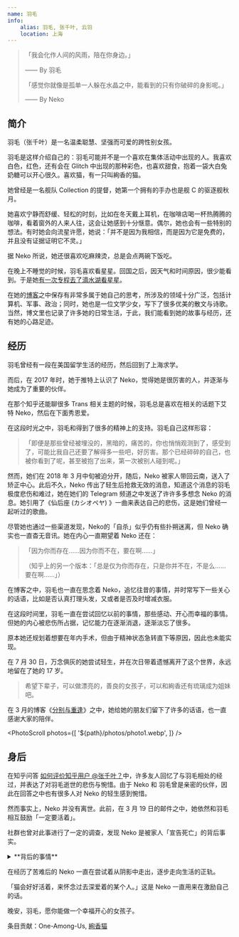 ```yaml
---
name: 羽毛
info:
    alias: 羽毛, 张千叶, 云羽
    location: 上海
---
```


> 「我会化作人间的风雨，陪在你身边。」
>
> —— By 羽毛
>
> 「感觉你就像是孤单一人躲在水晶之中，能看到的只有你破碎的身影呢。」
>
> —— By Neko

## 简介

羽毛（张千叶）是一名温柔聪慧、坚强而可爱的跨性别女孩。

羽毛是这样介绍自己的：羽毛可能并不是一个喜欢在集体活动中出现的人。我喜欢白色，红色，还有会在 Glitch 中出现的那种彩色，也喜欢甜食，抱着一袋大白兔奶糖可以开心很久。喜欢猫，有一只叫絢香的猫。

她曾经是一名舰队 Collection 的提督，她第一个拥有的手办也是舰 C 的驱逐舰秋月。

她喜欢宁静而舒缓、轻松的时刻，比如在冬天戴上耳机，在咖啡店喝一杯热腾腾的咖啡，看着窗外的人来人往，这会让她感到十分惬意。偶尔，她也会有一些特别的想法。有时她会向流星许愿，她说：「并不是因为我相信，而是因为它是免费的，并且没有证据证明它不灵。」

据 Neko 所说，她还很喜欢吃麻辣烫，总是会点两碗下饭吃。

在晚上不睡觉的时候，羽毛喜欢看星星。回国之后，因天气和时间原因，很少能看到。于是她[有一次专程去了滴水湖看星星](https://web.archive.org/web/20210517104313/https://oao.moe/archives/834/)。

在她的[博客](https://web.archive.org/web/20210420170241/https://oao.moe/archives/)之中保存有非常多属于她自己的思考，所涉及的领域十分广泛，包括计算机、军事、政治；同时，她也是一位文学少女，写下了很多优美的散文与诗歌。当然，博文里也记录了许多她的日常生活，于此，我们能看到她的故事与经历，还有她的心路足迹。

## 经历

羽毛曾经有一段在美国留学生活的经历，然后回到了上海求学。

而后，在 2017 年时，她于推特上认识了 Neko，觉得她是很厉害的人，并逐渐与她成为了重要的伙伴。

在那个知乎还能聊很多 Trans 相关主题的时候，羽毛总是喜欢在相关的话题下艾特 Neko，然后在下面秀恩爱。

在这段时光之中，羽毛和得到了很多的精神上的支持。羽毛自己这样形容：

>「即便是那些曾经被埋没的，黑暗的，痛苦的，你也悄悄观测到了，感受到了，可能比我自己还要了解得多一些吧，好厉害。那个已经碎碎的自己，也被你看到了呢，甚至被抱了出来，第一次被别人碰到呢。」

然而，她们在 2018 年 3 月中旬被迫分开，随后，Neko 被家人带回云南，送入了矫正中心。此后不久，Neko 传出了轻生后抢救无效的消息，知道这个消息的羽毛极度悲伤和难过，她在她们的 Telegram 频道之中发送了许许多多想念 Neko 的消息。她引用了《仙后座 (カシオペヤ) 》一曲来表达自己的悲伤，这是她们曾经一起听过的歌曲。

尽管她也通过一些渠道发现，Neko的「自杀」似乎仍有些扑朔迷离，但 Neko 确实也一直杳无音讯。她在内心一直期望着 Neko 还在：

> 「因为你而存在……因为你而不在，要在啊……」
>
> （知乎上的另一个版本：「总是仅为你而存在，只是你并不在，不是么……要在啊……」）

在博客之中，羽毛也一直在思念着 Neko，追忆往昔的事情，并时常写下一些关心的话语，比如是否认真打理头发，又或者是否及时增减衣服。

在这段时间里，羽毛一直在尝试回忆以前的事情，那些感动、开心而幸福的事情。但她的内心被悲伤所占据，记忆能力在逐渐消退，逐渐淡忘了很多。

原本她还规划着想要在年内手术，但由于精神状态急转直下等原因，因此也未能实现。

在 7 月 30 日，万念俱灰的她尝试轻生，并在次日带着遗憾离开了这个世界，永远地留在了她的 17 岁。

> 希望下辈子，可以做漂亮的，善良的女孩子，可以和絢香还有琉璃成为姐妹吧。

在 3 月的博客《[分别与重逢](https://web.archive.org/web/20210517104118/https://oao.moe/archives/948/)》之中，她给她的朋友们留下了许多的话语，也一直感谢大家的陪伴。

<PhotoScroll photos={[
    '${path}/photos/photo1.webp',
]} />

## 身后

在知乎问答 [如何评价知乎用户 @张千叶？](https://www.zhihu.com/question/284818437)中，许多友人回忆了与羽毛相处的经过，并表达了对羽毛逝世的悲伤与惋惜。由于 Neko 和 羽毛曾是亲密的伙伴，因此在回答之中也有很多人对 Neko 的轻生感到惋惜。

然而事实上，Neko 并没有离世。此前，在 3 月 19 日的邮件之中，她依然和羽毛相互鼓励「一定要活着」。

社群也曾对此事进行了一定的调查，发现 Neko 是被家人「宣告死亡」的背后事实。

<details>
<summary>**背后的事情**</summary>

Neko 和羽毛被迫在上海分开之后，被父母带回了云南昆明，而后在心理卫生中心住院治疗。

在这段时间里，Neko 一直想着要去寻找羽毛，于是在院外与家人吃饭的间隙尝试和羽毛联系，并说服了当值医生给自己开具出院证明。此举激怒了其家人。此后，家人索性假借送她去长水机场之名，将其开车送至昆明安宁市好孩子学校（以下简称「好孩子」）此后，Neko 被关入了 308 房间，也可以理解成小黑屋一样的存在。

在从 308 房间出来之后数日，由于 Neko 掌握着不错的计算机技术，加上此时宣传部门较为信任她，于是找到了 Neko，要求其帮助他们修理网络系统。Neko 在修复网络系统后迅速给羽毛发送了邮件。

随后，外界开始了对Neko父母的言论轰炸，《新京报》的记者也找到了好孩子，询问Neko的下落。

但是，Neko 的父母随后作出了惊人的决定，和其他人说已经把 Neko 从机构中带出，随后将 Neko 的户籍注销，并用哭腔在《新京报》的采访中对外界宣称 Neko 已于 3 月 24 日凌晨自杀。

在这之后，Neko 继续被关在好孩子中，在 10 月得知了羽毛出事的情况，并几近崩溃。

尽管如此，Neko 仍旧践行了「一定要活着」的话语，她没有自暴自弃，而是想办法平静下来，并坚持记录下了一些日记，也培养了一些兴趣爱好。她尝试寻找一些能够解决困境的方法把自己的注意力转移开。在好孩子的后半段时光里，她身边的人帮助了她很多，有朋友在身边陪她，又或者是人从外边送东西进来。有时，一些对她好的那些教官会带她去玩，或者是给她买东西，这能让她开心一些。

2019 年 9 月 1 日，Neko 离开了好孩子学校，在一段时间后开始了新的生活。

> 谨以此纪念过去两年里所遭受的一切困难和苦难
>
> 2018 年 3 月 16 日 晚间 22:31
>
> 2020 年 3 月 16 日 晚间 22:31
>
> 谢谢大家在那段时间里所付出的一切
>
> 也是为了纪念 2018 年 3 月 14 日和你们分开后的一切
> 
> 还有 2018 年 7 月 31 日的你。
>
> 谢谢你们。
>
> Neko, 于 Telegram
</details>

在经历了苦难后的 Neko 一直在尝试着从阴影中走出，逐步走向生活的正轨。

「猫会好好活着，来怀念过去深爱着的某个人。」这是 Neko 一直用来在激励自己的话。

晚安，羽毛，愿你能做一个幸福开心的女孩子。

条目贡献：One-Among-Us, [絢香猫](https://twitter.com/ayakaneko)
